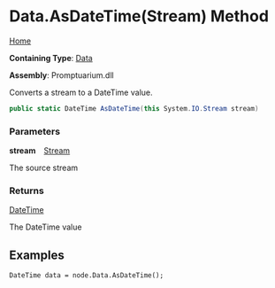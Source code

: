 # Data\.AsDateTime\(Stream\) Method

[Home](../../../README.md)

**Containing Type**: [Data](../README.md)

**Assembly**: Promptuarium\.dll

  
Converts a stream to a DateTime value\.

```csharp
public static DateTime AsDateTime(this System.IO.Stream stream)
```

### Parameters

**stream** &ensp; [Stream](https://docs.microsoft.com/en-us/dotnet/api/system.io.stream)

The source stream

### Returns

[DateTime](https://docs.microsoft.com/en-us/dotnet/api/system.datetime)

The DateTime value

## Examples

```
DateTime data = node.Data.AsDateTime();
```

